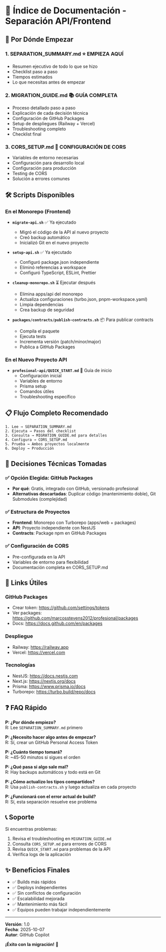 # 📖 Índice de Documentación - Separación API/Frontend

## 🚀 Por Dónde Empezar

### 1. **SEPARATION_SUMMARY.md** ⭐ EMPIEZA AQUÍ

- Resumen ejecutivo de todo lo que se hizo
- Checklist paso a paso
- Tiempos estimados
- Lo que necesitas antes de empezar

### 2. **MIGRATION_GUIDE.md** 📚 GUÍA COMPLETA

- Proceso detallado paso a paso
- Explicación de cada decisión técnica
- Configuración de GitHub Packages
- Setup de despliegues (Railway + Vercel)
- Troubleshooting completo
- Checklist final

### 3. **CORS_SETUP.md** 🔐 CONFIGURACIÓN DE CORS

- Variables de entorno necesarias
- Configuración para desarrollo local
- Configuración para producción
- Testing de CORS
- Solución a errores comunes

## 🛠️ Scripts Disponibles

### En el Monorepo (Frontend)

- **`migrate-api.sh`** ✅ Ya ejecutado
  - Migró el código de la API al nuevo proyecto
  - Creó backup automático
  - Inicializó Git en el nuevo proyecto

- **`setup-api.sh`** ✅ Ya ejecutado
  - Configuró package.json independiente
  - Eliminó referencias a workspace
  - Configuró TypeScript, ESLint, Prettier

- **`cleanup-monorepo.sh`** ⏳ Ejecutar después
  - Elimina apps/api del monorepo
  - Actualiza configuraciones (turbo.json, pnpm-workspace.yaml)
  - Limpia dependencias
  - Crea backup de seguridad

- **`packages/contracts/publish-contracts.sh`** 📦 Para publicar contracts
  - Compila el paquete
  - Ejecuta tests
  - Incrementa versión (patch/minor/major)
  - Publica a GitHub Packages

### En el Nuevo Proyecto API

- **`profesional-api/QUICK_START.md`** 🚀 Guía de inicio
  - Configuración inicial
  - Variables de entorno
  - Prisma setup
  - Comandos útiles
  - Troubleshooting específico

## 📋 Flujo Completo Recomendado

```
1. Lee → SEPARATION_SUMMARY.md
2. Ejecuta → Pasos del checklist
3. Consulta → MIGRATION_GUIDE.md para detalles
4. Configura → CORS_SETUP.md
5. Prueba → Ambos proyectos localmente
6. Deploy → Producción
```

## 🎯 Decisiones Técnicas Tomadas

### ✅ Opción Elegida: GitHub Packages

- **Por qué**: Gratis, integrado con GitHub, versionado profesional
- **Alternativas descartadas**: Duplicar código (mantenimiento doble), Git Submodules (complejidad)

### ✅ Estructura de Proyectos

- **Frontend**: Monorepo con Turborepo (apps/web + packages)
- **API**: Proyecto independiente con NestJS
- **Contracts**: Package npm en GitHub Packages

### ✅ Configuración de CORS

- Pre-configurada en la API
- Variables de entorno para flexibilidad
- Documentación completa en CORS_SETUP.md

## 🔗 Links Útiles

### GitHub Packages

- Crear token: https://github.com/settings/tokens
- Ver packages: https://github.com/marcosstevens2012/profesional/packages
- Docs: https://docs.github.com/en/packages

### Despliegue

- Railway: https://railway.app
- Vercel: https://vercel.com

### Tecnologías

- NestJS: https://docs.nestjs.com
- Next.js: https://nextjs.org/docs
- Prisma: https://www.prisma.io/docs
- Turborepo: https://turbo.build/repo/docs

## ❓ FAQ Rápido

**P: ¿Por dónde empiezo?**  
R: Lee `SEPARATION_SUMMARY.md` primero

**P: ¿Necesito hacer algo antes de empezar?**  
R: Sí, crear un GitHub Personal Access Token

**P: ¿Cuánto tiempo tomará?**  
R: ~45-50 minutos si sigues el orden

**P: ¿Qué pasa si algo sale mal?**  
R: Hay backups automáticos y todo está en Git

**P: ¿Cómo actualizo los tipos compartidos?**  
R: Usa `publish-contracts.sh` y luego actualiza en cada proyecto

**P: ¿Funcionará con el error actual de build?**  
R: Sí, esta separación resuelve ese problema

## 📞 Soporte

Si encuentras problemas:

1. Revisa el troubleshooting en `MIGRATION_GUIDE.md`
2. Consulta `CORS_SETUP.md` para errores de CORS
3. Revisa `QUICK_START.md` para problemas de la API
4. Verifica logs de la aplicación

## ✨ Beneficios Finales

- ✅ Builds más rápidos
- ✅ Deploys independientes
- ✅ Sin conflictos de configuración
- ✅ Escalabilidad mejorada
- ✅ Mantenimiento más fácil
- ✅ Equipos pueden trabajar independientemente

---

**Versión**: 1.0  
**Fecha**: 2025-10-07  
**Autor**: GitHub Copilot

**¡Éxito con la migración!** 🚀
